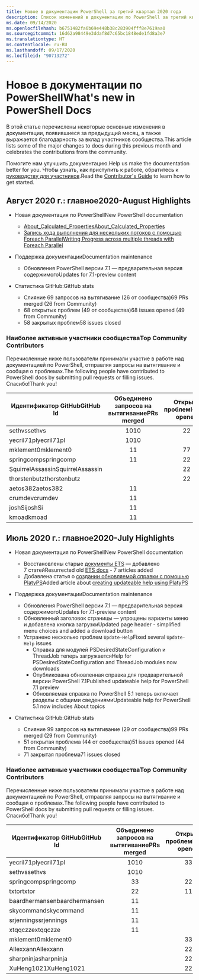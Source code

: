 ```yaml
---
title: Новое в документации PowerShell за третий квартал 2020 года
description: Список изменений в документации по PowerShell за третий квартал 2020 года.
ms.date: 09/14/2020
ms.openlocfilehash: b6751482fa6b69e448b38c283904fff8e7619aa0
ms.sourcegitcommit: 16d62a98449e3ddaf8d7c65bc1848ede1fd8a3e7
ms.translationtype: HT
ms.contentlocale: ru-RU
ms.lasthandoff: 09/17/2020
ms.locfileid: "90713272"
---
```

# <a name="whats-new-in-powershell-docs"></a><span data-ttu-id="fe3d3-103">Новое в документации по PowerShell</span><span class="sxs-lookup"><span data-stu-id="fe3d3-103">What's new in PowerShell Docs</span></span>

<span data-ttu-id="fe3d3-104">В этой статье перечислены некоторые основные изменения в документации, появившиеся за предыдущий месяц, а также выражается благодарность за вклад участников сообщества.</span><span class="sxs-lookup"><span data-stu-id="fe3d3-104">This article lists some of the major changes to docs during this previous month and celebrates the contributions from the community.</span></span>

<span data-ttu-id="fe3d3-105">Помогите нам улучшить документацию.</span><span class="sxs-lookup"><span data-stu-id="fe3d3-105">Help us make the documentation better for you.</span></span> <span data-ttu-id="fe3d3-106">Чтобы узнать, как приступить к работе, обратитесь к [руководству для участников][contrib].</span><span class="sxs-lookup"><span data-stu-id="fe3d3-106">Read the [Contributor's Guide][contrib] to learn how to get started.</span></span>

## <a name="2020-august-highlights"></a><span data-ttu-id="fe3d3-107">Август 2020 г.: главное</span><span class="sxs-lookup"><span data-stu-id="fe3d3-107">2020-August Highlights</span></span>

- <span data-ttu-id="fe3d3-108">Новая документация по PowerShell</span><span class="sxs-lookup"><span data-stu-id="fe3d3-108">New PowerShell documentation</span></span>
  - [<span data-ttu-id="fe3d3-109">About_Calculated_Properties</span><span class="sxs-lookup"><span data-stu-id="fe3d3-109">About_Calculated_Properties</span></span>](/powershell/module/microsoft.powershell.core/about/about_calculated_properties)
  - [<span data-ttu-id="fe3d3-110">Запись хода выполнения для нескольких потоков с помощью Foreach Parallel</span><span class="sxs-lookup"><span data-stu-id="fe3d3-110">Writing Progress across multiple threads with Foreach Parallel</span></span>](/powershell/scripting/learn/deep-dives/write-progress-across-multiple-threads)
- <span data-ttu-id="fe3d3-111">Поддержка документации</span><span class="sxs-lookup"><span data-stu-id="fe3d3-111">Documentation maintenance</span></span>
  - <span data-ttu-id="fe3d3-112">Обновления PowerShell версии 7.1 — предварительная версия содержимого</span><span class="sxs-lookup"><span data-stu-id="fe3d3-112">Updates for 7.1-preview content</span></span>

- <span data-ttu-id="fe3d3-113">Статистика GitHub:</span><span class="sxs-lookup"><span data-stu-id="fe3d3-113">GitHub stats</span></span>
  - <span data-ttu-id="fe3d3-114">Слияние 69 запросов на вытягивание (26 от сообщества)</span><span class="sxs-lookup"><span data-stu-id="fe3d3-114">69 PRs merged (26 from Community)</span></span>
  - <span data-ttu-id="fe3d3-115">68 открытых проблем (49 от сообщества)</span><span class="sxs-lookup"><span data-stu-id="fe3d3-115">68 issues opened (49 from Community)</span></span>
  - <span data-ttu-id="fe3d3-116">58 закрытых проблем</span><span class="sxs-lookup"><span data-stu-id="fe3d3-116">58 issues closed</span></span>

### <a name="top-community-contributors"></a><span data-ttu-id="fe3d3-117">Наиболее активные участники сообщества</span><span class="sxs-lookup"><span data-stu-id="fe3d3-117">Top Community Contributors</span></span>

<span data-ttu-id="fe3d3-118">Перечисленные ниже пользователи принимали участие в работе над документацией по PowerShell, отправляя запросы на вытягивание и сообщая о проблемах.</span><span class="sxs-lookup"><span data-stu-id="fe3d3-118">The following people have contributed to PowerShell docs by submitting pull requests or filling issues.</span></span> <span data-ttu-id="fe3d3-119">Спасибо!</span><span class="sxs-lookup"><span data-stu-id="fe3d3-119">Thank you!</span></span>

|    <span data-ttu-id="fe3d3-120">Идентификатор GitHub</span><span class="sxs-lookup"><span data-stu-id="fe3d3-120">GitHub Id</span></span>     | <span data-ttu-id="fe3d3-121">Объединено запросов на вытягивание</span><span class="sxs-lookup"><span data-stu-id="fe3d3-121">PRs merged</span></span> | <span data-ttu-id="fe3d3-122">Открыто проблем</span><span class="sxs-lookup"><span data-stu-id="fe3d3-122">Issues opened</span></span> |
| ---------------- | :--------: | :-----------: |
| <span data-ttu-id="fe3d3-123">sethvs</span><span class="sxs-lookup"><span data-stu-id="fe3d3-123">sethvs</span></span>           |     <span data-ttu-id="fe3d3-124">10</span><span class="sxs-lookup"><span data-stu-id="fe3d3-124">10</span></span>     |       <span data-ttu-id="fe3d3-125">2</span><span class="sxs-lookup"><span data-stu-id="fe3d3-125">2</span></span>       |
| <span data-ttu-id="fe3d3-126">yecril71pl</span><span class="sxs-lookup"><span data-stu-id="fe3d3-126">yecril71pl</span></span>       |     <span data-ttu-id="fe3d3-127">10</span><span class="sxs-lookup"><span data-stu-id="fe3d3-127">10</span></span>     |               |
| <span data-ttu-id="fe3d3-128">mklement0</span><span class="sxs-lookup"><span data-stu-id="fe3d3-128">mklement0</span></span>        |     <span data-ttu-id="fe3d3-129">1</span><span class="sxs-lookup"><span data-stu-id="fe3d3-129">1</span></span>      |       <span data-ttu-id="fe3d3-130">7</span><span class="sxs-lookup"><span data-stu-id="fe3d3-130">7</span></span>       |
| <span data-ttu-id="fe3d3-131">springcomp</span><span class="sxs-lookup"><span data-stu-id="fe3d3-131">springcomp</span></span>       |     <span data-ttu-id="fe3d3-132">1</span><span class="sxs-lookup"><span data-stu-id="fe3d3-132">1</span></span>      |       <span data-ttu-id="fe3d3-133">2</span><span class="sxs-lookup"><span data-stu-id="fe3d3-133">2</span></span>       |
| <span data-ttu-id="fe3d3-134">SquirrelAssassin</span><span class="sxs-lookup"><span data-stu-id="fe3d3-134">SquirrelAssassin</span></span> |            |       <span data-ttu-id="fe3d3-135">2</span><span class="sxs-lookup"><span data-stu-id="fe3d3-135">2</span></span>       |
| <span data-ttu-id="fe3d3-136">thorstenbutz</span><span class="sxs-lookup"><span data-stu-id="fe3d3-136">thorstenbutz</span></span>     |            |       <span data-ttu-id="fe3d3-137">2</span><span class="sxs-lookup"><span data-stu-id="fe3d3-137">2</span></span>       |
| <span data-ttu-id="fe3d3-138">aetos382</span><span class="sxs-lookup"><span data-stu-id="fe3d3-138">aetos382</span></span>         |     <span data-ttu-id="fe3d3-139">1</span><span class="sxs-lookup"><span data-stu-id="fe3d3-139">1</span></span>      |               |
| <span data-ttu-id="fe3d3-140">crumdev</span><span class="sxs-lookup"><span data-stu-id="fe3d3-140">crumdev</span></span>          |     <span data-ttu-id="fe3d3-141">1</span><span class="sxs-lookup"><span data-stu-id="fe3d3-141">1</span></span>      |               |
| <span data-ttu-id="fe3d3-142">joshSi</span><span class="sxs-lookup"><span data-stu-id="fe3d3-142">joshSi</span></span>           |     <span data-ttu-id="fe3d3-143">1</span><span class="sxs-lookup"><span data-stu-id="fe3d3-143">1</span></span>      |               |
| <span data-ttu-id="fe3d3-144">kmoad</span><span class="sxs-lookup"><span data-stu-id="fe3d3-144">kmoad</span></span>            |     <span data-ttu-id="fe3d3-145">1</span><span class="sxs-lookup"><span data-stu-id="fe3d3-145">1</span></span>      |               |

## <a name="2020-july-highlights"></a><span data-ttu-id="fe3d3-146">Июль 2020 г.: главное</span><span class="sxs-lookup"><span data-stu-id="fe3d3-146">2020-July Highlights</span></span>

- <span data-ttu-id="fe3d3-147">Новая документация по PowerShell</span><span class="sxs-lookup"><span data-stu-id="fe3d3-147">New PowerShell documentation</span></span>
  - <span data-ttu-id="fe3d3-148">Восстановлены старые [документы ETS](/powershell/scripting/developer/ets/overview) — добавлено 7 статей</span><span class="sxs-lookup"><span data-stu-id="fe3d3-148">Resurrected old [ETS docs](/powershell/scripting/developer/ets/overview) - 7 articles added</span></span>
  - <span data-ttu-id="fe3d3-149">Добавлена статья о [создании обновляемой справки с помощью PlatyPS](/powershell/scripting/dev-cross-plat/create-help-using-platyps)</span><span class="sxs-lookup"><span data-stu-id="fe3d3-149">Added article about [creating updateable help using PlatyPS](/powershell/scripting/dev-cross-plat/create-help-using-platyps)</span></span>
- <span data-ttu-id="fe3d3-150">Поддержка документации</span><span class="sxs-lookup"><span data-stu-id="fe3d3-150">Documentation maintenance</span></span>
  - <span data-ttu-id="fe3d3-151">Обновления PowerShell версии 7.1 — предварительная версия содержимого</span><span class="sxs-lookup"><span data-stu-id="fe3d3-151">Updates for 7.1-preview content</span></span>
  - <span data-ttu-id="fe3d3-152">Обновленный заголовок страницы — упрощены варианты меню и добавлена кнопка загрузки</span><span class="sxs-lookup"><span data-stu-id="fe3d3-152">Updated page header - simplified menu choices and added a download button</span></span>
  - <span data-ttu-id="fe3d3-153">Устранено несколько проблем `Update-Help`</span><span class="sxs-lookup"><span data-stu-id="fe3d3-153">Fixed several `Update-Help` issues</span></span>
    - <span data-ttu-id="fe3d3-154">Справка для модулей PSDesiredStateConfiguration и ThreadJob теперь загружается</span><span class="sxs-lookup"><span data-stu-id="fe3d3-154">Help for PSDesiredStateConfiguration and ThreadJob modules now downloads</span></span>
    - <span data-ttu-id="fe3d3-155">Опубликована обновленная справка для предварительной версии PowerShell 7.1</span><span class="sxs-lookup"><span data-stu-id="fe3d3-155">Published updateable help for PowerShell 7.1 preview</span></span>
    - <span data-ttu-id="fe3d3-156">Обновляемая справка по PowerShell 5.1 теперь включает разделы с общими сведениями</span><span class="sxs-lookup"><span data-stu-id="fe3d3-156">Updateable help for PowerShell 5.1 now includes About topics</span></span>

- <span data-ttu-id="fe3d3-157">Статистика GitHub:</span><span class="sxs-lookup"><span data-stu-id="fe3d3-157">GitHub stats</span></span>
  - <span data-ttu-id="fe3d3-158">Слияние 99 запросов на вытягивание (29 от сообщества)</span><span class="sxs-lookup"><span data-stu-id="fe3d3-158">99 PRs merged (29 from Community)</span></span>
  - <span data-ttu-id="fe3d3-159">51 открытая проблема (44 от сообщества)</span><span class="sxs-lookup"><span data-stu-id="fe3d3-159">51 issues opened (44 from Community)</span></span>
  - <span data-ttu-id="fe3d3-160">71 закрытая проблема</span><span class="sxs-lookup"><span data-stu-id="fe3d3-160">71 issues closed</span></span>

### <a name="top-community-contributors"></a><span data-ttu-id="fe3d3-161">Наиболее активные участники сообщества</span><span class="sxs-lookup"><span data-stu-id="fe3d3-161">Top Community Contributors</span></span>

<span data-ttu-id="fe3d3-162">Перечисленные ниже пользователи принимали участие в работе над документацией по PowerShell, отправляя запросы на вытягивание и сообщая о проблемах.</span><span class="sxs-lookup"><span data-stu-id="fe3d3-162">The following people have contributed to PowerShell docs by submitting pull requests or filling issues.</span></span> <span data-ttu-id="fe3d3-163">Спасибо!</span><span class="sxs-lookup"><span data-stu-id="fe3d3-163">Thank you!</span></span>

|   <span data-ttu-id="fe3d3-164">Идентификатор GitHub</span><span class="sxs-lookup"><span data-stu-id="fe3d3-164">GitHub Id</span></span>    | <span data-ttu-id="fe3d3-165">Объединено запросов на вытягивание</span><span class="sxs-lookup"><span data-stu-id="fe3d3-165">PRs merged</span></span> | <span data-ttu-id="fe3d3-166">Открыто проблем</span><span class="sxs-lookup"><span data-stu-id="fe3d3-166">Issues opened</span></span> |
| -------------- | :--------: | :-----------: |
| <span data-ttu-id="fe3d3-167">yecril71pl</span><span class="sxs-lookup"><span data-stu-id="fe3d3-167">yecril71pl</span></span>     |     <span data-ttu-id="fe3d3-168">10</span><span class="sxs-lookup"><span data-stu-id="fe3d3-168">10</span></span>     |       <span data-ttu-id="fe3d3-169">3</span><span class="sxs-lookup"><span data-stu-id="fe3d3-169">3</span></span>       |
| <span data-ttu-id="fe3d3-170">sethvs</span><span class="sxs-lookup"><span data-stu-id="fe3d3-170">sethvs</span></span>         |     <span data-ttu-id="fe3d3-171">10</span><span class="sxs-lookup"><span data-stu-id="fe3d3-171">10</span></span>     |               |
| <span data-ttu-id="fe3d3-172">springcomp</span><span class="sxs-lookup"><span data-stu-id="fe3d3-172">springcomp</span></span>     |     <span data-ttu-id="fe3d3-173">3</span><span class="sxs-lookup"><span data-stu-id="fe3d3-173">3</span></span>      |       <span data-ttu-id="fe3d3-174">2</span><span class="sxs-lookup"><span data-stu-id="fe3d3-174">2</span></span>       |
| <span data-ttu-id="fe3d3-175">txtor</span><span class="sxs-lookup"><span data-stu-id="fe3d3-175">txtor</span></span>          |     <span data-ttu-id="fe3d3-176">2</span><span class="sxs-lookup"><span data-stu-id="fe3d3-176">2</span></span>      |       <span data-ttu-id="fe3d3-177">1</span><span class="sxs-lookup"><span data-stu-id="fe3d3-177">1</span></span>       |
| <span data-ttu-id="fe3d3-178">baardhermansen</span><span class="sxs-lookup"><span data-stu-id="fe3d3-178">baardhermansen</span></span> |     <span data-ttu-id="fe3d3-179">1</span><span class="sxs-lookup"><span data-stu-id="fe3d3-179">1</span></span>      |               |
| <span data-ttu-id="fe3d3-180">skycommand</span><span class="sxs-lookup"><span data-stu-id="fe3d3-180">skycommand</span></span>     |     <span data-ttu-id="fe3d3-181">1</span><span class="sxs-lookup"><span data-stu-id="fe3d3-181">1</span></span>      |               |
| <span data-ttu-id="fe3d3-182">srjennings</span><span class="sxs-lookup"><span data-stu-id="fe3d3-182">srjennings</span></span>     |     <span data-ttu-id="fe3d3-183">1</span><span class="sxs-lookup"><span data-stu-id="fe3d3-183">1</span></span>      |               |
| <span data-ttu-id="fe3d3-184">xtqqczze</span><span class="sxs-lookup"><span data-stu-id="fe3d3-184">xtqqczze</span></span>       |     <span data-ttu-id="fe3d3-185">1</span><span class="sxs-lookup"><span data-stu-id="fe3d3-185">1</span></span>      |               |
| <span data-ttu-id="fe3d3-186">mklement0</span><span class="sxs-lookup"><span data-stu-id="fe3d3-186">mklement0</span></span>      |            |       <span data-ttu-id="fe3d3-187">3</span><span class="sxs-lookup"><span data-stu-id="fe3d3-187">3</span></span>       |
| <span data-ttu-id="fe3d3-188">Allexxann</span><span class="sxs-lookup"><span data-stu-id="fe3d3-188">Allexxann</span></span>      |            |       <span data-ttu-id="fe3d3-189">2</span><span class="sxs-lookup"><span data-stu-id="fe3d3-189">2</span></span>       |
| <span data-ttu-id="fe3d3-190">sharpninja</span><span class="sxs-lookup"><span data-stu-id="fe3d3-190">sharpninja</span></span>     |            |       <span data-ttu-id="fe3d3-191">2</span><span class="sxs-lookup"><span data-stu-id="fe3d3-191">2</span></span>       |
| <span data-ttu-id="fe3d3-192">XuHeng1021</span><span class="sxs-lookup"><span data-stu-id="fe3d3-192">XuHeng1021</span></span>     |            |       <span data-ttu-id="fe3d3-193">2</span><span class="sxs-lookup"><span data-stu-id="fe3d3-193">2</span></span>       |

<!-- Link references -->
[contrib]: contributing/overview.md
